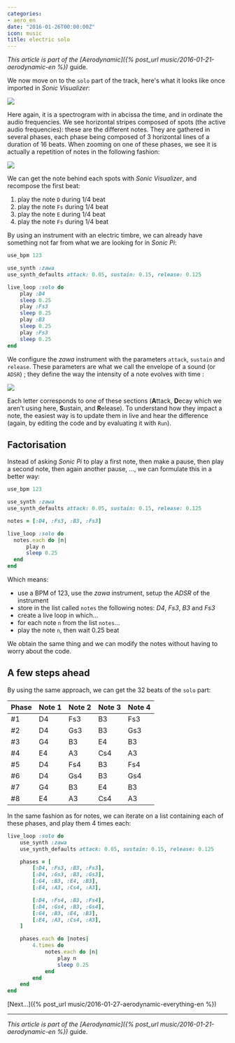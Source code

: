 ```yaml
---
categories:
- aero_en
date: "2016-01-26T00:00:00Z"
icon: music
title: electric solo
---
```


*This article is part of the [Aerodynamic]({% post_url music/2016-01-21-aerodynamic-en %})* guide.

We now move on to the `solo` part of the track, here's what it
looks like once imported in *Sonic Visualizer*:

<img src="/public/img/aerodynamic/solo.png" data-action="zoom" />

Here again, it is a spectrogram with in abcissa the time, and in
ordinate the audio frequencies. We see horizontal stripes composed of
spots (the active audio frequencies): these are the different notes.
They are gathered in several phases, each phase being composed of 3
horizontal lines of a duration of 16 beats. When zooming on one of
these phases, we see it is actually a repetition of notes in the
following fashion:

<img src="/public/img/aerodynamic/solo-notes.png" data-action="zoom" />

We can get the note behind each spots with *Sonic Visualizer*, and
recompose the first beat:

1. play the note `D` during 1/4 beat
1. play the note `Fs` during 1/4 beat
1. play the note `E` during 1/4 beat
1. play the note `Fs` during 1/4 beat

By using an instrument with an electric timbre, we can already have
something not far from what we are looking for in *Sonic Pi*:

```ruby
use_bpm 123

use_synth :zawa
use_synth_defaults attack: 0.05, sustain: 0.15, release: 0.125

live_loop :solo do
    play :D4
    sleep 0.25
    play :Fs3
    sleep 0.25
    play :B3
    sleep 0.25
    play :Fs3
    sleep 0.25
end
```

We configure the *zawa* instrument with the parameters `attack`,
`sustain` and `release`. These parameters are what we call the
envelope of a sound (or `ADSR`) ; they define the way the intensity of
a note evolves with time :

<img src="/public/img/aerodynamic/solo-adsr.png" data-action="zoom" />

Each letter corresponds to one of these sections (**A**ttack,
**D**ecay which we aren't using here, **S**ustain, and
**R**elease). To understand how they impact a note, the easiest way is
to update them in live and hear the difference (again, by editing the
code and by evaluating it with `Run`).

## Factorisation

Instead of asking *Sonic Pi* to play a first note, then make a pause,
then play a second note, then again another pause, …, we can formulate
this in a better way:

```ruby
use_bpm 123

use_synth :zawa
use_synth_defaults attack: 0.05, sustain: 0.15, release: 0.125

notes = [:D4, :Fs3, :B3, :Fs3]

live_loop :solo do
  notes.each do |n|
      play n
      sleep 0.25
  end
end
```

Which means:

* use a BPM of 123, use the *zawa* instrument, setup the *ADSR* of the instrument
* store in the list called `notes` the following notes: *D4*, *Fs3*, *B3* and *Fs3*
* create a live loop in which…
* for each note `n` from the list `notes`…
* play the note `n`, then wait 0.25 beat

We obtain the same thing and we can modify the notes without having to
worry about the code.

## A few steps ahead

By using the same approach, we can get the 32 beats of the `solo`
part:

| Phase | Note 1 | Note 2 | Note 3 | Note 4 |
|-------|--------|--------|--------|--------|
| #1    |  D4    |  Fs3   |  B3    |  Fs3   |
| #2    |  D4    |  Gs3   |  B3    |  Gs3   |
| #3    |  G4    |  B3    |  E4    |  B3    |
| #4    |  E4    |  A3    |  Cs4   |  A3    |
| #5    |  D4    |  Fs4   |  B3    |  Fs4   |
| #6    |  D4    |  Gs4   |  B3    |  Gs4   |
| #7    |  G4    |  B3    |  E4    |  B3    |
| #8    |  E4    |  A3    |  Cs4   |  A3    |

In the same fashion as for notes, we can iterate on a list containing
each of these phases, and play them 4 times each:

```ruby
live_loop :solo do
    use_synth :zawa
    use_synth_defaults attack: 0.05, sustain: 0.15, release: 0.125

    phases = [
        [:D4, :Fs3, :B3, :Fs3],
        [:D4, :Gs3, :B3, :Gs3],
        [:G4, :B3, :E4, :B3],
        [:E4, :A3, :Cs4, :A3],

        [:D4, :Fs4, :B3, :Fs4],
        [:D4, :Gs4, :B3, :Gs4],
        [:G4, :B3, :E4, :B3],
        [:E4, :A3, :Cs4, :A3],
    ]

    phases.each do |notes|
        4.times do
            notes.each do |n|
                play n
                sleep 0.25
            end
        end
    end
end
```

[Next...]({% post_url music/2016-01-27-aerodynamic-everything-en %})

<hr />

*This article is part of the [Aerodynamic]({% post_url music/2016-01-21-aerodynamic-en %})* guide.
